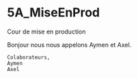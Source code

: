 # 5A_MiseEnProd
Cour de mise en production

Bonjour nous nous appelons Aymen et Axel.

	Colaborateurs,
	Aymen 
	Axel 
